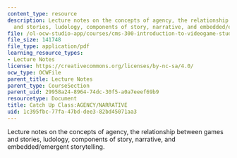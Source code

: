 ```yaml
---
content_type: resource
description: Lecture notes on the concepts of agency, the relationship between games
  and stories, ludology, components of story, narrative, and embedded/emergent storytelling.
file: /ol-ocw-studio-app/courses/cms-300-introduction-to-videogame-studies-fall-2011/1c395fbc77fa47bddee382bd45071aa3_MITCMS_300F11_CatchUpClass.pdf
file_size: 141748
file_type: application/pdf
learning_resource_types:
- Lecture Notes
license: https://creativecommons.org/licenses/by-nc-sa/4.0/
ocw_type: OCWFile
parent_title: Lecture Notes
parent_type: CourseSection
parent_uid: 29958a24-8964-74dc-30f5-a0a7eeef69b9
resourcetype: Document
title: Catch Up Class:AGENCY/NARRATIVE
uid: 1c395fbc-77fa-47bd-dee3-82bd45071aa3
---
```

Lecture notes on the concepts of agency, the relationship between games and stories, ludology, components of story, narrative, and embedded/emergent storytelling.